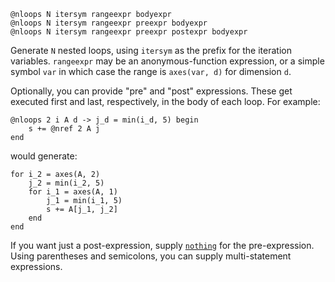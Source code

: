 ```
@nloops N itersym rangeexpr bodyexpr
@nloops N itersym rangeexpr preexpr bodyexpr
@nloops N itersym rangeexpr preexpr postexpr bodyexpr
```

Generate `N` nested loops, using `itersym` as the prefix for the iteration variables. `rangeexpr` may be an anonymous-function expression, or a simple symbol `var` in which case the range is `axes(var, d)` for dimension `d`.

Optionally, you can provide "pre" and "post" expressions. These get executed first and last, respectively, in the body of each loop. For example:

```
@nloops 2 i A d -> j_d = min(i_d, 5) begin
    s += @nref 2 A j
end
```

would generate:

```
for i_2 = axes(A, 2)
    j_2 = min(i_2, 5)
    for i_1 = axes(A, 1)
        j_1 = min(i_1, 5)
        s += A[j_1, j_2]
    end
end
```

If you want just a post-expression, supply [`nothing`](@ref) for the pre-expression. Using parentheses and semicolons, you can supply multi-statement expressions.

